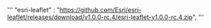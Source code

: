 '''
    "esri-leaflet"          : "https://github.com/Esri/esri-leaflet/releases/download/v1.0.0-rc.4/esri-leaflet-v1.0.0-rc.4.zip",
'''